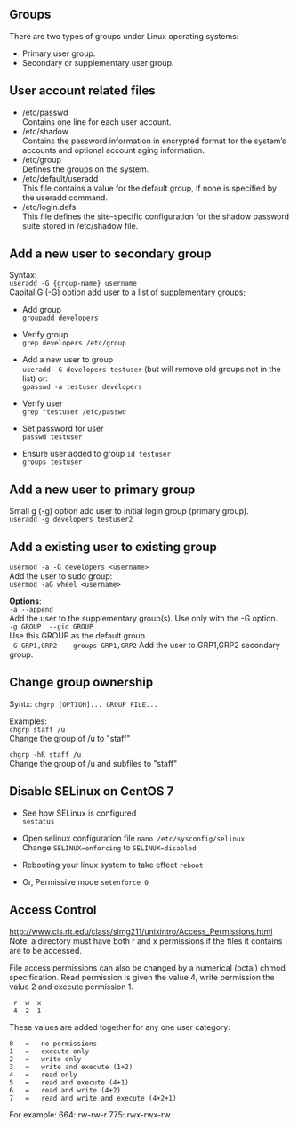 ## Groups
There are two types of groups under Linux operating systems:
- Primary user group.
- Secondary or supplementary user group.

## User account related files
- /etc/passwd  
Contains one line for each user account.
- /etc/shadow  
Contains the password information in encrypted format for the system’s accounts and optional account aging information.
- /etc/group  
Defines the groups on the system.
- /etc/default/useradd  
This file contains a value for the default group, if none is specified by the useradd command.
- /etc/login.defs  
This file defines the site-specific configuration for the shadow password suite stored in /etc/shadow file.

## Add a new user to secondary group
Syntax:  
`useradd -G {group-name} username`  
Capital G (-G) option add user to a list of supplementary groups;  

- Add group  
`groupadd developers`

- Verify group  
`grep developers /etc/group`

- Add a new user to group  
`useradd -G developers testuser`  (but will remove old groups not in the list)
or:  
`gpasswd -a testuser developers`

- Verify user  
`grep ^testuser /etc/passwd`

- Set password for user  
`passwd testuser`

- Ensure user added to group
`id testuser`  
`groups testuser`


## Add a new user to primary group
Small g (-g) option add user to initial login group (primary group).   
`useradd -g developers testuser2`


## Add a existing user to existing group
`usermod -a -G developers <username>`  
Add the user to sudo group:  
`usermod -aG wheel <username>`  

**Options**:  
`-a --append`	 
Add the user to the supplementary group(s). Use only with the -G option.  
`-g GROUP  --gid GROUP`	  
Use this GROUP as the default group.  
`-G GRP1,GRP2  --groups GRP1,GRP2`
Add the user to GRP1,GRP2 secondary group.  

## Change group ownership
Syntx:
`chgrp [OPTION]... GROUP FILE...`   

Examples:  
`chgrp staff /u`  
Change the group of /u to "staff"

`chgrp -hR staff /u`  
Change the group of /u and subfiles to "staff"  


## Disable SELinux on CentOS 7
- See how SELinux is configured  
`sestatus`

- Open selinux configuration file
`nano /etc/sysconfig/selinux`  
Change `SELINUX=enforcing` to `SELINUX=disabled`  

- Rebooting your linux system to take effect
`reboot`

- Or, Permissive mode
`setenforce 0`



## Access Control
http://www.cis.rit.edu/class/simg211/unixintro/Access_Permissions.html  
Note: a directory must have both r and x permissions if the files it contains are to be accessed.  

File access permissions can also be changed by a numerical (octal) chmod specification. Read permission is given the value 4, write permission the value 2 and execute permission 1.

     r  w  x
     4  2  1

These values are added together for any one user category:

    0   =   no permissions
    1   =   execute only
    2   =   write only
    3   =   write and execute (1+2)
    4   =   read only
    5   =   read and execute (4+1)
    6   =   read and write (4+2)
    7   =   read and write and execute (4+2+1)

For example:
664: rw-rw-r
775: rwx-rwx-rw
